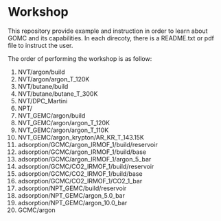 # Workshop
This repository provide example and instruction in order to learn about GOMC and its capabilities.
In each direcoty, there is a README.txt or pdf file to instruct the user.

The order of performing the workshop is as follow:

1. NVT/argon/build
2. NVT/argon/argon_T_120K
3. NVT/butane/build
4. NVT/butane/butane_T_300K
5. NVT/DPC_Martini
6. NPT/
7. NVT_GEMC/argon/build
8. NVT_GEMC/argon/argon_T_120K
9. NVT_GEMC/argon/argon_T_110K
10. NVT_GEMC/argon_krypton/AR_KR_T_143.15K
11. adsorption/GCMC/argon_IRMOF_1/build/reservoir
12. adsorption/GCMC/argon_IRMOF_1/build/base
13. adsorption/GCMC/argon_IRMOF_1/argon_5_bar
14. adsorption/GCMC/CO2_IRMOF_1/build/reservoir
15. adsorption/GCMC/CO2_IRMOF_1/build/base
16. adsorption/GCMC/CO2_IRMOF_1/CO2_1_bar
17. adsorption/NPT_GEMC/build/reservoir
18. adsorption/NPT_GEMC/argon_5.0_bar
19. adsorption/NPT_GEMC/argon_10.0_bar
20. GCMC/argon
